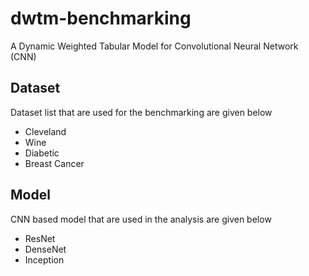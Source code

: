 # dwtm-benchmarking
A Dynamic Weighted Tabular Model for Convolutional Neural Network (CNN)

## Dataset
Dataset list that are used for the benchmarking are given below <br>
* Cleveland
* Wine
* Diabetic
* Breast Cancer


## Model
CNN based model that are used in the analysis are given below <br>
* ResNet
* DenseNet
* Inception
